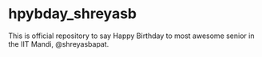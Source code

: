# hpybday_shreyasb
This is official repository to say Happy Birthday to most awesome senior in the IIT Mandi, @shreyasbapat.
